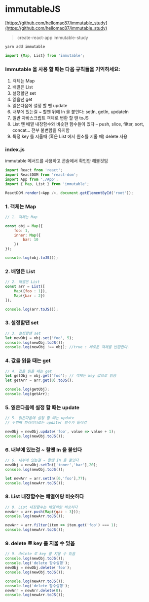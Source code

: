 # immutableJS

[https://github.com/hellomac87/immutable_study](https://github.com/hellomac87/immutable_study)

>create-react-app immutable-study

```javascript
yarn add immutable
```

```javascript
import {Map, List} from 'immutable';
```
### Immutable 을 사용 할 때는 다음 규칙들을 기억하세요:

1. 객체는 Map
1. 배열은 List
1. 설정할땐 set
1. 읽을땐 get
1. 읽은다음에 설정 할 땐 update
1. 내부에 있는걸 ~ 할땐 뒤에 In 을 붙인다: setIn, getIn, updateIn
1. 일반 자바스크립트 객체로 변환 할 땐 toJS
1. List 엔 배열 내장함수와 비슷한 함수들이 있다 – push, slice, filter, sort, concat… 전부 불변함을 유지함
1. 특정 key 를 지울때 (혹은 List 에서 원소를 지울 때) delete 사용

### index.js
immutable 메서드를 사용하고 콘솔에서 확인만 해볼것임
```javascript
import React from 'react';
import ReactDOM from 'react-dom';
import App from './App';
import { Map, List } from 'immutable';

ReactDOM.render(<App />, document.getElementById('root'));
```

### 1. 객체는 Map
```javascript
// 1. 객체는 Map

const obj = Map({
    foo: 1,
    inner: Map({
        bar: 10
    })
});

console.log(obj.toJS());
```

### 2. 배열은 List
```javascript
// 2. 배열은 List
const arr = List([
    Map({foo : 1}),
    Map({bar : 2})
]);

console.log(arr.toJS());
```

### 3. 설정할땐 set
```javascript
// 3. 설정할땐 set
let newObj = obj.set('foo', 5);
console.log(newObj.toJS());
console.log(newObj !== obj); //true : 새로운 객체를 반환한다.
```

### 4. 값을 읽을 때는 get
```javascript
// 4. 값을 읽을 때는 get
let getObj = obj.get('foo'); // 객체는 key 값으로 읽음
let getArr = arr.get(0).toJS();

console.log(getObj);
console.log(getArr);
```

### 5. 읽은다음에 설정 할 때는 update
```javascript
// 5. 읽은다음에 설정 할 때는 update
// 두번째 파라미터로는 updater 함수가 들어감 

newObj = newObj.update('foo', value => value + 1);
console.log(newObj.toJS());
```

### 6. 내부에 있는걸 ~ 할땐 In 을 붙인다
```javascript
// 6. 내부에 있는걸 ~ 할땐 In 을 붙인다
newObj = newObj.setIn(['inner','bar'],20);
console.log(newObj.toJS());

let newArr = arr.setIn([0,'foo'],77);
console.log(newArr.toJS());
```

### 8. List 내장함수는 배열이랑 비슷하다
```javascript
// 8. List 내장함수는 배열이랑 비슷하다
newArr = arr.push(Map({qaz : 3}));
console.log(newArr.toJS());

newArr = arr.filter(item => item.get('foo') === 1);
console.log(newArr.toJS());
```

### 9. delete 로 key 를 지울 수 있음
```javascript
// 9. delete 로 key 를 지울 수 있음
console.log(newObj.toJS());
console.log('delete 함수실행');
newObj = newObj.delete('foo');
console.log(newObj.toJS());

console.log(newArr.toJS());
console.log('delete 함수실행');
newArr = newArr.delete(0);
console.log(newArr.toJS());
```